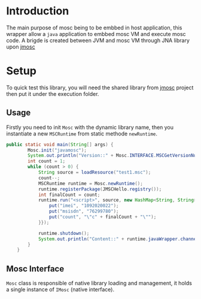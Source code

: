 # **Introduction**
The main purpose of mosc being to be embbed in host application, this wrapper allow a `java` application to embbed mosc 
VM and execute mosc code. A brigde is created between JVM and mosc VM through JNA library upon [jmosc][] 
# **Setup**

To quick test this library, you will need the shared library from [jmosc][] project then put it under the execution folder.

## **Usage**
Firstly you need to init `Mosc` with the dynamic library name, then you instantiate a new `MSCRuntime` from static methode `newRuntime`.


```java
public static void main(String[] args) {
        Mosc.init("javamosc");
        System.out.println("Version::" + Mosc.INTERFACE.MSCGetVersionNumber());
        int count = 1;
        while (count > 0) {
            String source = loadResource("test1.msc");
            count--;
            MSCRuntime runtime = Mosc.newRuntime();
            runtime.registerPackage(JMSCHello.registry());
            int finalCount = count;
            runtime.run("<script>", source, new HashMap<String, String>() {{
                put("imei", "1092020022");
                put("msisdn", "76299780");
                put("count", "\"c" + finalCount + "\"");
            }});

            runtime.shutdown();
            System.out.println("Content::" + runtime.javaWrapper.channel.data);
        }
    }
```

## **Mosc** Interface
`Mosc` class is responsible of native library loading and management, it holds a single instance of `IMosc` (native interface).


[jmosc]: https://github.com/mosclang/jmosc-wrapper